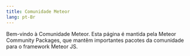 ```yaml
---
title: Comunidade Meteor
lang: pt-Br
---
```


Bem-vindo à Comunidade Meteor. Esta página é mantida pela Meteor Community Packages, que mantêm importantes pacotes da comunidade para o framework Meteor JS.

